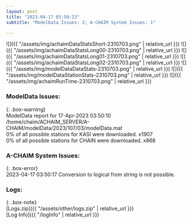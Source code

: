 ```yaml
---
layout: post
title: "2023-04-17 03:50:23"
subtitle: "ModelData Issues: 2; A-CHAIM System Issues: 1"

---
```


![]({{ "/assets/img/achaimDataStatsShort-2310703.png" | relative_url }})
![]({{ "/assets/img/achaimDataStatsLong00-2310703.png" | relative_url }})
![]({{ "/assets/img/achaimDataStatsLong01-2310703.png" | relative_url }})
![]({{ "/assets/img/achaimDataStatsLong02-2310703.png" | relative_url }})
![]({{ "/assets/img/modelDataDataStats-2310703.png" | relative_url }})
![]({{ "/assets/img/modelDataStationStats-2310703.png" | relative_url }})
![]({{ "/assets/img/achaimRunTime-2310703.png" | relative_url }})


### ModelData Issues:  
  
{: .box-warning}  
 ModelData report for 17-Apr-2023 03:50:10   
 /home/chaim/ACHAIM_SERVER/A-CHAIM/modelData/2023/107/03/modelData.mat   
 0% of all possible stations for KASI were downloaded. x1907   
 0% of all possible stations for CHAIN were downloaded. x868   
  
### A-CHAIM System Issues:  
  
{: .box-error}  
2023-04-17 03:50:17 Conversion to logical from string is not possible.  

### Logs:  
  
{: .box-note}  
[Logs.zip]({{ "/assets/other/logs.zip" | relative_url }})  
[Log Info]({{ "/logInfo" | relative_url }})  
